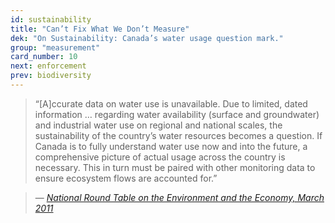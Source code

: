 ```yaml
---
id: sustainability
title: "Can’t Fix What We Don’t Measure"
dek: "On Sustainability: Canada’s water usage question mark."
group: "measurement"
card_number: 10
next: enforcement
prev: biodiversity
---
```

<div id="DC-note-213245" class="DC-note-container"></div>
<script src="//s3.amazonaws.com/s3.documentcloud.org/notes/loader.js"></script>
<script>
  dc.embed.loadNote('//www.documentcloud.org/documents/1845787-2010-07-changing-currents/annotations/213245.js');
</script>

> “[A]ccurate data on water use is unavailable. Due to limited, dated information … regarding water availability (surface and groundwater) and industrial water use on regional and national scales, the sustainability of the country’s water resources becomes a question. If Canada is to fully understand water use now and into the future, a comprehensive picture of actual usage across the country is necessary. This in turn must be paired with other monitoring data to ensure ecosystem flows are accounted for.” 

> — <cite>[National Round Table on the Environment and the Economy, March 2011][1]</cite>

[1]:http://www.documentcloud.org/documents/1845787-2010-07-changing-currents.html#document/p138/a213245
